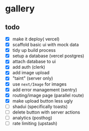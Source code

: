 # gallery

## todo

- [x] make it deploy( vercel)
- [x] scaffold basic ui with mock data
- [x] tidy up build process
- [x] setup a database (vercel postgres)
- [x] attach database to ui
- [x] add auth (clerk)
- [x] add image upload
- [x] "taint" (server only)
- [x] use `next/Image` for images
- [x] add error management (sentry)
- [x] routing/image page (parallel route)
- [x] make upload button less ugly
- [ ] shadui (specifically toasts)
- [ ] delete button with server actions
- [ ] analytics (posthog)
- [ ] rate limiting (upstash)

